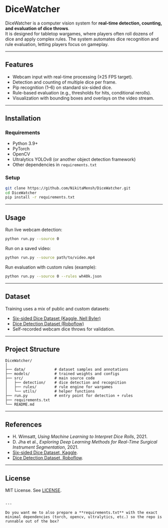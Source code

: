# DiceWatcher

DiceWatcher is a computer vision system for **real-time detection, counting, and evaluation of dice throws**.  
It is designed for tabletop wargames, where players often roll dozens of dice and apply complex rules. The system automates dice recognition and rule evaluation, letting players focus on gameplay.

---

## Features
- Webcam input with real-time processing (≥25 FPS target).
- Detection and counting of multiple dice per frame.
- Pip recognition (1–6) on standard six-sided dice.
- Rule-based evaluation (e.g., thresholds for hits, conditional rerolls).
- Visualization with bounding boxes and overlays on the video stream.

---

## Installation
### Requirements
- Python 3.9+
- PyTorch
- OpenCV
- Ultralytics YOLOv8 (or another object detection framework)
- Other dependencies in `requirements.txt`

### Setup
```bash
git clone https://github.com/NikitaMensh/DiceWatcher.git
cd DiceWatcher
pip install -r requirements.txt
````

---

## Usage

Run live webcam detection:

```bash
python run.py --source 0
```

Run on a saved video:

```bash
python run.py --source path/to/video.mp4
```

Run evaluation with custom rules (example):

```bash
python run.py --source 0 --rules wh40k.json
```

---

## Dataset

Training uses a mix of public and custom datasets:

* [Six-sided Dice Dataset (Kaggle, Nell Byler)](https://www.kaggle.com/datasets/nellbyler/d6-dice)
* [Dice Detection Dataset (Roboflow)](https://universe.roboflow.com/yolo-hkw8z/dice-detection-3rsln)
* Self-recorded webcam dice throws for validation.

---

## Project Structure

```
DiceWatcher/
│
├── data/             # dataset samples and annotations
├── models/           # trained weights and configs
├── src/              # main source code
│   ├── detection/    # dice detection and recognition
│   ├── rules/        # rule engine for wargames
│   └── utils/        # helper functions
├── run.py            # entry point for detection + rules
├── requirements.txt
└── README.md
```

---

## References

* H. Wimsatt, *Using Machine Learning to Interpret Dice Rolls*, 2021.
* D. Jha et al., *Exploring Deep Learning Methods for Real-Time Surgical Instrument Segmentation*, 2021.
* [Six-sided Dice Dataset, Kaggle](https://www.kaggle.com/datasets/nellbyler/d6-dice).
* [Dice Detection Dataset, Roboflow](https://universe.roboflow.com/yolo-hkw8z/dice-detection-3rsln).

---

## License

MIT License. See [LICENSE](LICENSE).

```

---

Do you want me to also prepare a **requirements.txt** with the exact minimal dependencies (torch, opencv, ultralytics, etc.) so the repo is runnable out of the box?
```
